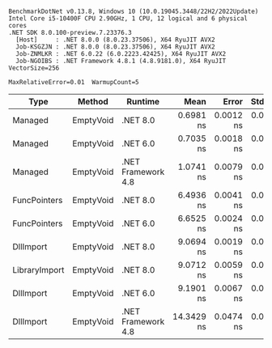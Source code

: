 ```

BenchmarkDotNet v0.13.8, Windows 10 (10.0.19045.3448/22H2/2022Update)
Intel Core i5-10400F CPU 2.90GHz, 1 CPU, 12 logical and 6 physical cores
.NET SDK 8.0.100-preview.7.23376.3
  [Host]     : .NET 8.0.0 (8.0.23.37506), X64 RyuJIT AVX2
  Job-KSGZJN : .NET 8.0.0 (8.0.23.37506), X64 RyuJIT AVX2
  Job-ZNMLKR : .NET 6.0.22 (6.0.2223.42425), X64 RyuJIT AVX2
  Job-NGOIBS : .NET Framework 4.8.1 (4.8.9181.0), X64 RyuJIT VectorSize=256

MaxRelativeError=0.01  WarmupCount=5  

```
| Type          | Method    | Runtime            | Mean       | Error     | StdDev    | Median     | Min        | Max        | Allocated |
|-------------- |---------- |------------------- |-----------:|----------:|----------:|-----------:|-----------:|-----------:|----------:|
| Managed       | EmptyVoid | .NET 8.0           |  0.6981 ns | 0.0012 ns | 0.0011 ns |  0.6987 ns |  0.6964 ns |  0.7001 ns |         - |
| Managed       | EmptyVoid | .NET 6.0           |  0.7035 ns | 0.0018 ns | 0.0016 ns |  0.7028 ns |  0.7020 ns |  0.7065 ns |         - |
| Managed       | EmptyVoid | .NET Framework 4.8 |  1.0741 ns | 0.0079 ns | 0.0074 ns |  1.0696 ns |  1.0682 ns |  1.0871 ns |         - |
| FuncPointers  | EmptyVoid | .NET 8.0           |  6.4936 ns | 0.0041 ns | 0.0032 ns |  6.4921 ns |  6.4915 ns |  6.4993 ns |         - |
| FuncPointers  | EmptyVoid | .NET 6.0           |  6.6525 ns | 0.0024 ns | 0.0020 ns |  6.6513 ns |  6.6506 ns |  6.6563 ns |         - |
| DllImport     | EmptyVoid | .NET 8.0           |  9.0694 ns | 0.0019 ns | 0.0016 ns |  9.0693 ns |  9.0674 ns |  9.0723 ns |         - |
| LibraryImport | EmptyVoid | .NET 8.0           |  9.0712 ns | 0.0059 ns | 0.0056 ns |  9.0688 ns |  9.0651 ns |  9.0839 ns |         - |
| DllImport     | EmptyVoid | .NET 6.0           |  9.1901 ns | 0.0067 ns | 0.0056 ns |  9.1912 ns |  9.1731 ns |  9.1945 ns |         - |
| DllImport     | EmptyVoid | .NET Framework 4.8 | 14.3429 ns | 0.0474 ns | 0.0444 ns | 14.3181 ns | 14.3096 ns | 14.4241 ns |         - |
